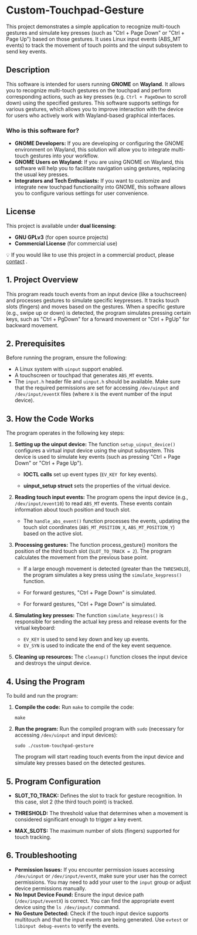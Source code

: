 # Custom-Touchpad-Gesture
This project demonstrates a simple application to recognize multi-touch gestures and simulate key presses (such as "Ctrl + Page Down" or "Ctrl + Page Up") based on those gestures. It uses Linux input events (ABS_MT events) to track the movement of touch points and the uinput subsystem to send key events.

## Description

This software is intended for users running **GNOME** on **Wayland**. It allows you to recognize multi-touch gestures on the touchpad and perform corresponding actions, such as key presses (e.g. `Ctrl + PageDown` to scroll down) using the specified gestures. This software supports settings for various gestures, which allows you to improve interaction with the device for users who actively work with Wayland-based graphical interfaces.

### Who is this software for?

- **GNOME Developers:** If you are developing or configuring the GNOME environment on Wayland, this solution will allow you to integrate multi-touch gestures into your workflow.
- **GNOME Users on Wayland:** If you are using GNOME on Wayland, this software will help you to facilitate navigation using gestures, replacing the usual key presses.
- **Integrators and Tech Enthusiasts:** If you want to customize and integrate new touchpad functionality into GNOME, this software allows you to configure various settings for user convenience.

## License

This project is available under **dual licensing**:

- **GNU GPLv3** (for open source projects)
- **Commercial License** (for commercial use)

💡 If you would like to use this project in a commercial product, please [contact](vovls5433@gmail.com) .



## 1. Project Overview
This program reads touch events from an input device (like a touchscreen) and processes gestures to simulate specific keypresses. It tracks touch slots (fingers) and moves based on the gestures. When a specific gesture (e.g., swipe up or down) is detected, the program simulates pressing certain keys, such as "Ctrl + PgDown" for a forward movement or "Ctrl + PgUp" for backward movement.

## 2. Prerequisites
Before running the program, ensure the following:
- A Linux system with `uinput` support enabled.
- A touchscreen or touchpad that generates `ABS_MT` events.
- The `input.h` header file and `uinput.h` should be available.
Make sure that the required permissions are set for accessing `/dev/uinput` and `/dev/input/eventX` files (where `X` is the event number of the input device).

## 3. How the Code Works
The program operates in the following key steps:

1. **Setting up the uinput device:** The function `setup_uinput_device()` configures a virtual input device using the uinput subsystem. This device is used to simulate key events (such as pressing "Ctrl + Page Down" or "Ctrl + Page Up").

    - **IOCTL calls** set up event types (`EV_KEY `for key events).

    - **uinput_setup struct** sets the properties of the virtual device.

2. **Reading touch input events:** The program opens the input device (e.g., `/dev/input/event10`) to read `ABS_MT` events. These events contain information about touch position and touch slot.

   - The `handle_abs_event()` function processes the events, updating the touch slot coordinates (`ABS_MT_POSITION_X`, `ABS_MT_POSITION_Y`) based on the active slot.

3. **Processing gestures:**  The function process_gesture() monitors the position of the third touch slot (`SLOT_TO_TRACK = 2`). The program calculates the movement from the previous base point.

   - If a large enough movement is detected (greater than the `THRESHOLD`), the program simulates a key press using the `simulate_keypress()` function. 

   - For forward gestures, "Ctrl + Page Down" is simulated.

   - For forward gestures, "Ctrl + Page Down" is simulated.

   

4. **Simulating key presses:** The function `simulate_keypress()` is responsible for sending the actual key press and release events for the virtual keyboard:

   - `EV_KEY` is used to send key down and key up events.
   - `EV_SYN` is used to indicate the end of the key event sequence.

5. **Cleaning up resources:** The `cleanup()` function closes the input device and destroys the uinput device.

## 4. Using the Program
To build and run the program:

1. **Compile the code:** Run `make` to compile the code:

   ``` make ``` 

2. **Run the program:** Run the compiled program with `sudo` (necessary for accessing `/dev/uinput` and input devices):

   ```sudo ./custom-touchpad-gesture``` 
   
   The program will start reading touch events from the input device and simulate key presses based on the detected gestures.
   
## 5. Program Configuration
- **SLOT_TO_TRACK:** Defines the slot to track for gesture recognition. In this case, slot 2 (the third touch point) is tracked.

- **THRESHOLD:** The threshold value that determines when a movement is considered significant enough to trigger a key event.

- **MAX_SLOTS:** The maximum number of slots (fingers) supported for touch tracking.

## 6. Troubleshooting

  - **Permission Issues:** If you encounter permission issues accessing `/dev/uinput` or 	`/dev/input/eventX`, make sure your user has the correct permissions. You may need to add your user to the `input` group or adjust device permissions manually.
  - **No Input Device Found:** Ensure the input device path (`/dev/input/eventX`) is correct. You can find the appropriate event device using the `ls /dev/input/` command.
  - **No Gesture Detected:** Check if the touch input device supports multitouch and that the input events are being generated. Use `evtest` or `libinput debug-events` to verify the events.